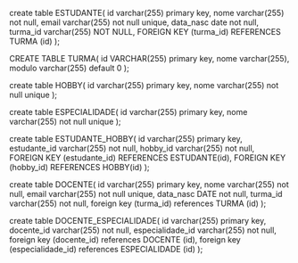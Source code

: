 

create table ESTUDANTE(
   id varchar(255) primary key,
   nome varchar(255) not null,
   email varchar(255) not null unique,
   data_nasc date not null,
   turma_id varchar(255) NOT NULL,
   FOREIGN KEY (turma_id) REFERENCES TURMA (id)
);

CREATE TABLE TURMA(
  id VARCHAR(255) primary key,
  nome varchar(255),
  modulo varchar(255) default 0
);

create table HOBBY(
  id varchar(255) primary key,
  nome varchar(255) not null unique
);

create table ESPECIALIDADE(
  id varchar(255) primary key,
  nome varchar(255) not null unique
);

create table ESTUDANTE_HOBBY(
  id varchar(255) primary key,
  estudante_id varchar(255) not null,
  hobby_id varchar(255) not null,
  FOREIGN KEY (estudante_id) REFERENCES ESTUDANTE(id),
  FOREIGN KEY (hobby_id) REFERENCES HOBBY(id)
);


create table DOCENTE(
  id varchar(255) primary key,
  nome varchar(255) not null,
  email varchar(255) not null unique,
  data_nasc DATE not null,
  turma_id varchar(255) not null,
  foreign key (turma_id) references TURMA (id)
);


create table DOCENTE_ESPECIALIDADE(
   id varchar(255) primary key,
   docente_id varchar(255) not null,
   especialidade_id varchar(255) not null,
   foreign key (docente_id) references DOCENTE (id),
   foreign key (especialidade_id) references ESPECIALIDADE (id)
);